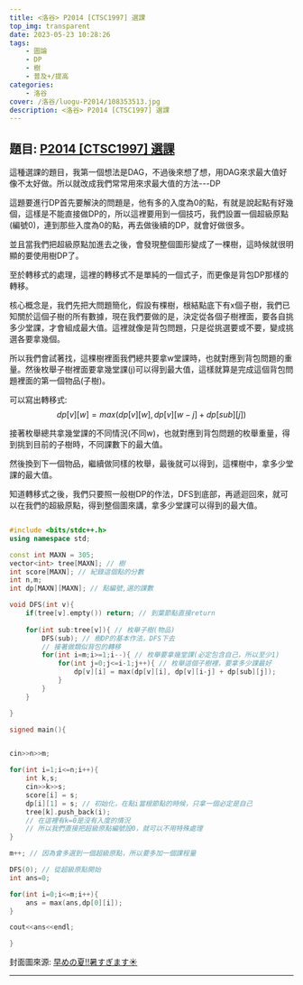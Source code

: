 ```yaml
---
title: <洛谷> P2014 [CTSC1997] 選課
top_img: transparent
date: 2023-05-23 10:28:26
tags:
    - 圖論
    - DP
    - 樹
    - 普及+/提高
categories:
    - 洛谷
cover: /洛谷/luogu-P2014/108353513.jpg
description: <洛谷> P2014 [CTSC1997] 選課
---
```


## 題目: [P2014 [CTSC1997] 選課](https://www.luogu.com.cn/problem/P2014)

這種選課的題目，我第一個想法是DAG，不過後來想了想，用DAG來求最大值好像不太好做。所以就改成我們常常用來求最大值的方法---DP

這題要進行DP首先要解決的問題是，他有多的入度為0的點，有就是說起點有好幾個，這樣是不能直接做DP的，所以這裡要用到一個技巧，我們設置一個超級原點(編號0)，連到那些入度為0的點，再去做後續的DP，就會好做很多。

並且當我們把超級原點加進去之後，會發現整個圖形變成了一棵樹，這時候就很明顯的要使用樹DP了。

至於轉移式的處理，這裡的轉移式不是單純的一個式子，而更像是背包DP那樣的轉移。

核心概念是，我們先把大問題簡化，假設有棵樹，根結點底下有x個子樹，我們已知關於這個子樹的所有數據，現在我們要做的是，決定從各個子樹裡面，要各自挑多少堂課，才會組成最大值。這裡就像是背包問題，只是從挑選要或不要，變成挑選各要拿幾個。

所以我們會試著找，這棵樹裡面我們總共要拿w堂課時，也就對應到背包問題的重量。然後枚舉子樹裡面要拿幾堂課(j)可以得到最大值，這樣就算是完成這個背包問題裡面的第一個物品(子樹)。

可以寫出轉移式:
$$
    dp[v][w] = max(dp[v][w],dp[v][w-j]+dp[sub][j])
$$

接著枚舉總共拿幾堂課的不同情況(不同w)，也就對應到背包問題的枚舉重量，得到挑到目前的子樹時，不同課數下的最大值。

然後換到下一個物品，繼續做同樣的枚舉，最後就可以得到，這棵樹中，拿多少堂課的最大值。

知道轉移式之後，我們只要照一般樹DP的作法，DFS到底部，再遞迴回來，就可以在我們的超級原點，得到整個圖來講，拿多少堂課可以得到的最大值。

```c++

#include <bits/stdc++.h>
using namespace std;

const int MAXN = 305;
vector<int> tree[MAXN]; // 樹
int score[MAXN]; // 紀錄這個點的分數
int n,m;
int dp[MAXN][MAXN]; // 點編號,選的課數

void DFS(int v){
	if(tree[v].empty()) return; // 到葉節點直接return
    
	for(int sub:tree[v]){ // 枚舉子樹(物品)
		DFS(sub); // 樹DP的基本作法，DFS下去
        // 接著做類似背包的轉移
		for(int i=m;i>=1;i--){ // 枚舉要拿幾堂課(必定包含自己，所以至少1)
			for(int j=0;j<=i-1;j++){ // 枚舉這個子樹裡，要拿多少課最好
				dp[v][i] = max(dp[v][i], dp[v][i-j] + dp[sub][j]); 
			}
		}
	}

}

signed main(){


cin>>n>>m;

for(int i=1;i<=n;i++){
	int k,s;
	cin>>k>>s;
	score[i] = s;
	dp[i][1] = s; // 初始化，在點i當根節點的時候，只拿一個必定是自己
	tree[k].push_back(i); 
    // 在這裡有k=0是沒有入度的情況
    // 所以我們直接把超級原點編號設0，就可以不用特殊處理
}

m++; // 因為會多選到一個超級原點，所以要多加一個課程量

DFS(0); // 從超級原點開始
int ans=0;

for(int i=0;i<=m;i++){
	ans = max(ans,dp[0][i]);
}

cout<<ans<<endl;

}

```

封面圖來源: [早めの夏!!暑すぎます☀️](https://www.pixiv.net/artworks/108353513)

---
